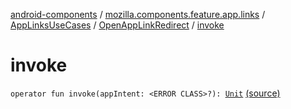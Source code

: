 [android-components](../../../index.md) / [mozilla.components.feature.app.links](../../index.md) / [AppLinksUseCases](../index.md) / [OpenAppLinkRedirect](index.md) / [invoke](./invoke.md)

# invoke

`operator fun invoke(appIntent: <ERROR CLASS>?): `[`Unit`](https://kotlinlang.org/api/latest/jvm/stdlib/kotlin/-unit/index.html) [(source)](https://github.com/mozilla-mobile/android-components/blob/master/components/feature/app-links/src/main/java/mozilla/components/feature/app/links/AppLinksUseCases.kt#L176)